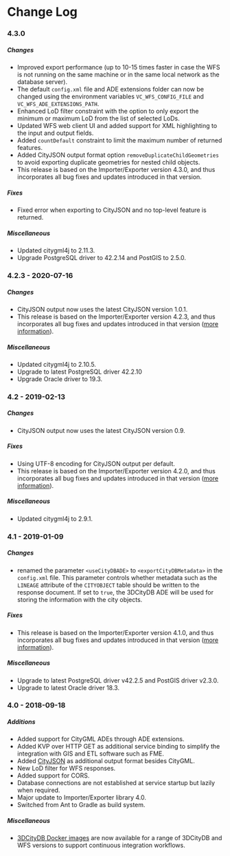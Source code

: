 Change Log
==========

### 4.3.0

##### Changes
* Improved export performance (up to 10-15 times faster in case the WFS is not running on the same machine or
  in the same local network as the database server).
* The default `config.xml` file and ADE extensions folder can now be changed using the environment variables
  `VC_WFS_CONFIG_FILE` and `VC_WFS_ADE_EXTENSIONS_PATH`.
* Enhanced LoD filter constraint with the option to only export the minimum or maximum LoD from the list of
  selected LoDs.
* Updated WFS web client UI and added support for XML highlighting to the input and output fields.
* Added `countDefault` constraint to limit the maximum number of returned features.
* Added CityJSON output format option `removeDuplicateChildGeometries` to avoid exporting duplicate geometries
  for nested child objects.
* This release is based on the Importer/Exporter version 4.3.0, and thus incorporates all bug fixes and updates
  introduced in that version.

##### Fixes
* Fixed error when exporting to CityJSON and no top-level feature is returned.

##### Miscellaneous
* Updated citygml4j to 2.11.3.
* Upgrade PostgreSQL driver to 42.2.14 and PostGIS to 2.5.0.

### 4.2.3 - 2020-07-16

##### Changes
* CityJSON output now uses the latest CityJSON version 1.0.1.
* This release is based on the Importer/Exporter version 4.2.3, and thus incorporates all bug fixes and updates introduced
in that version ([more information](https://github.com/3dcitydb/importer-exporter/releases/tag/v4.2.3)).

##### Miscellaneous
* Updated citygml4j to 2.10.5.
* Upgrade to latest PostgreSQL driver 42.2.10
* Upgrade Oracle driver to 19.3.

### 4.2 - 2019-02-13

##### Changes
* CityJSON output now uses the latest CityJSON version 0.9.

##### Fixes
* Using UTF-8 encoding for CityJSON output per default.
* This release is based on the Importer/Exporter version 4.2.0, and thus incorporates all bug fixes and updates introduced 
in that version ([more information](https://github.com/3dcitydb/importer-exporter/releases/tag/v4.2.0)). 

##### Miscellaneous 
* Updated citygml4j to 2.9.1.

### 4.1 - 2019-01-09

##### Changes
* renamed the parameter `<useCityDBADE>` to `<exportCityDBMetadata>` in the `config.xml` file. This parameter controls
whether metadata such as the `LINEAGE` attribute of the `CITYOBJECT` table should be written to the response document.
If set to `true`, the 3DCityDB ADE will be used for storing the information with the city objects.

##### Fixes
* This release is based on the Importer/Exporter version 4.1.0, and thus incorporates all bug fixes and updates
introduced in that version ([more information](https://github.com/3dcitydb/importer-exporter/releases/tag/v4.1.0)).

##### Miscellaneous 
* Upgrade to latest PostgreSQL driver v42.2.5 and PostGIS driver v2.3.0.
* Upgrade to latest Oracle driver 18.3.

### 4.0 - 2018-09-18

##### Additions
* Added support for CityGML ADEs through ADE extensions.
* Added KVP over HTTP GET as additional service binding to simplify the integration with GIS and ETL software such as FME.
* Added [CityJSON](http://www.cityjson.org/) as additional output format besides CityGML.
* New LoD filter for WFS responses.
* Added support for CORS.
* Database connections are not established at service startup but lazily when required.
* Major update to Importer/Exporter library 4.0.
* Switched from Ant to Gradle as build system.

##### Miscellaneous 
* [3DCityDB Docker images](https://github.com/tum-gis/3dcitydb-docker-postgis) are now available for a range of 3DCityDB
and WFS versions to support continuous integration workflows.
